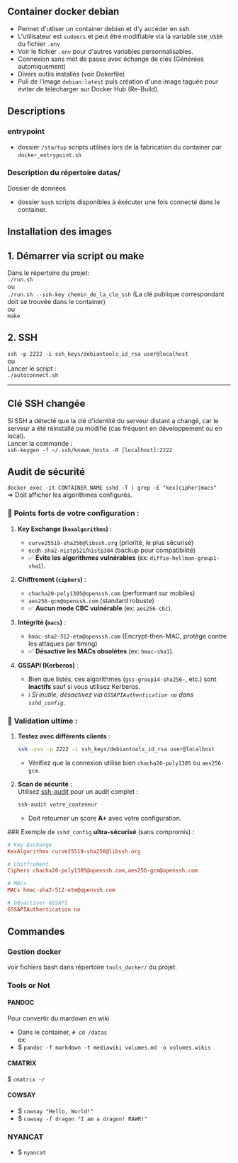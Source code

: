 ## Container docker debian 
- Permet d'utliser un container debian et d'y accéder en ssh.
- L'utilisateur est `sudoers` et peut être modifiable via la variable `SSH_USER` du fichier `.env`
- Voir le fichier `.env` pour d'autres variables personnalisables.
- Connexion sans mot de passe avec échange de clés (Générées automiquement)
- Divers outils installés (voir Dokerfile)
- Pull de l'image `debian:latest` puis création d'une image taguée pour éviter de télécharger sur Docker Hub (Re-Build).

## Descriptions
### entrypoint
- dossier `/startup` scripts utilisés lors de la fabrication du container par `docker_entrypoint.sh`

### Description du répertoire datas/
Dossier de données  
- dossier `bash` scripts disponibles à éxécuter une fois connecté dans le container.

## Installation des images

## 1. Démarrer via script ou make
Dans le répertoire du projet:   
`./run.sh`  
ou  
`./run.sh --ssh-key chemin_de_la_cle_ssh` (La clé publique correspondant doit se trouvée dans le container)   
ou  
`make`  

## 2. SSH
`ssh -p 2222 -i ssh_keys/debiantools_id_rsa user@localhost`  
ou  
Lancer le script :  
`./autoconnect.sh`

***

## Clé SSH changée
Si SSH a détecté que la clé d'identité du serveur distant a changé, car le serveur a été réinstallé ou modifié (cas fréquent en développement ou en local).  
Lancer la commande :  
`ssh-keygen -f ~/.ssh/known_hosts -R [localhost]:2222`

## Audit de sécurité
`docker exec -it CONTAINER_NAME sshd -T | grep -E "kex|cipher|macs"`  
=> Doit afficher les algorithmes configurés.

### 🔐 **Points forts de votre configuration** :
1. **Key Exchange (`kexalgorithms`)** :  
   - `curve25519-sha256@libssh.org` (priorité, le plus sécurisé)  
   - `ecdh-sha2-nistp521`/`nistp384` (backup pour compatibilité)  
   - ✅ **Évite les algorithmes vulnérables** (ex: `diffie-hellman-group1-sha1`).  

2. **Chiffrement (`ciphers`)** :  
   - `chacha20-poly1305@openssh.com` (performant sur mobiles)  
   - `aes256-gcm@openssh.com` (standard robuste)  
   - ✅ **Aucun mode CBC vulnérable** (ex: `aes256-cbc`).  

3. **Intégrité (`macs`)** :  
   - `hmac-sha2-512-etm@openssh.com` (Encrypt-then-MAC, protège contre les attaques par timing)  
   - ✅ **Désactive les MACs obsolètes** (ex: `hmac-sha1`).  

4. **GSSAPI (Kerberos)** :  
   - Bien que listés, ces algorithmes (`gss-group14-sha256-`, etc.) sont **inactifs** sauf si vous utilisez Kerberos.  
   - ℹ️ *Si inutile, désactivez via `GSSAPIAuthentication no` dans `sshd_config`*.

### 📌 **Validation ultime** :
1. **Testez avec différents clients** :  
   ```bash
   ssh -vvv -p 2222 -i ssh_keys/debiantools_id_rsa user@localhost
   ```
   - Vérifiez que la connexion utilise bien `chacha20-poly1305` ou `aes256-gcm`.  

2. **Scan de sécurité** :  
   Utilisez [ssh-audit](https://github.com/jtesta/ssh-audit) pour un audit complet :  
   ```bash
   ssh-audit votre_conteneur
   ```
   - Doit retourner un score **A+** avec votre configuration.

### Exemple de `sshd_config` **ultra-sécurisé** (sans compromis) :  
```ini
# Key Exchange
KexAlgorithms curve25519-sha256@libssh.org

# Chiffrement
Ciphers chacha20-poly1305@openssh.com,aes256-gcm@openssh.com

# MACs
MACs hmac-sha2-512-etm@openssh.com

# Désactiver GSSAPI
GSSAPIAuthentication no
```   

## Commandes

### Gestion docker
voir fichiers bash dans répertoire `tools_docker/` du projet.

### Tools or Not

#### PANDOC
Pour convertir du mardown en wiki
- Dans le container, `# cd /datas`  
ex:  
- $ `pandoc -f markdown -t mediawiki volumes.md -o volumes.wikis`

#### CMATRIX
$ `cmatrix -r`

#### COWSAY
- $ `cowsay "Hello, World!"`     
- $ `cowsay -f dragon "I am a dragon! RAWR!"`

### NYANCAT
- $ `nyancat`
